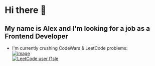 # Hi there 👋
## My name is Alex and I'm looking for a job as a Frontend Developer


- I'm currently crushing CodeWars & LeetCode problems:<br/>
[![image](https://user-images.githubusercontent.com/39921649/173447758-04ecabc2-b163-46e3-9bf0-5050f40dee55.png)
](https://www.codewars.com/users/f1sle/badges/large)<br/>
[![LeetCode user f1sle](https://img.shields.io/badge/dynamic/json?style=for-the-badge&labelColor=black&color=%23ffa116&label=Solved&query=solvedOverTotal&url=https%3A%2F%2Fleetcode-badge.vercel.app%2Fapi%2Fusers%2Ff1sle&logo=leetcode&logoColor=yellow)](https://leetcode.com/f1sle/)<br/>
<!--
**f1sle/f1sle** is a ✨ _special_ ✨ repository because its `README.md` (this file) appears on your GitHub profile.

Here are some ideas to get you started:

- 🔭 I’m currently working on ...
- 🌱 I’m currently learning ...
- 👯 I’m looking to collaborate on 
- 🤔 I’m looking for help with ...
- 💬 Ask me about ...
- 📫 How to reach me: ...
- 😄 Pronouns: ...
- ⚡ Fun fact: ...
-->
